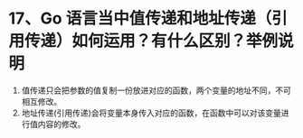 # 17、Go 语言当中值传递和地址传递（引用传递）如何运用？有什么区别？举例说明 

1. 值传递只会把参数的值复制一份放进对应的函数，两个变量的地址不同，不可相互修改。 
2. 地址传递(引用传递)会将变量本身传入对应的函数，在函数中可以对该变量进行值内容的修改。 

